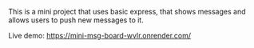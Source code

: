 This is a mini project that uses basic express, that shows messages and allows users to push new messages to it.

Live demo: https://mini-msg-board-wvlr.onrender.com/